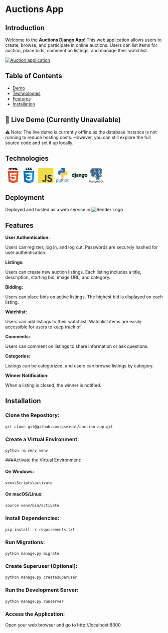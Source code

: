 # Auctions App

## Introduction

Welcome to the **Auctions Django App**! This web application allows users to create, browse, and participate in online auctions. Users can list items for auction, place bids, comment on listings, and manage their watchlist.

<a href="https://auction-app-nr4r.onrender.com/" >
<img src="https://i.postimg.cc/RZF3vqCs/auctions.gif" width="800" alt="Auction application">
</a>

## Table of Contents

- [Demo](#demo)
- [Technologies](#technologies)
- [Features](#features)
- [Installation](#installation)

## 🚀 Live Demo (Currently Unavailable)
⚠️ Note: The live demo is currently offline as the database instance is not running to reduce hosting costs. However, you can still explore the full source code and set it up locally.

## Technologies
<img src="https://raw.githubusercontent.com/devicons/devicon/55609aa5bd817ff167afce0d965585c92040787a/icons/html5/html5-original-wordmark.svg" alt="html5 Logo" width="50" height="50"/><img src="https://raw.githubusercontent.com/devicons/devicon/55609aa5bd817ff167afce0d965585c92040787a/icons/css3/css3-original-wordmark.svg" alt="css3 Logo" width="50" height="50"/>
<img src="https://raw.githubusercontent.com/devicons/devicon/55609aa5bd817ff167afce0d965585c92040787a/icons/javascript/javascript-original.svg" alt="Javascript Logo" width="50" height="50"/>
<img src="https://raw.githubusercontent.com/devicons/devicon/55609aa5bd817ff167afce0d965585c92040787a/icons/python/python-original-wordmark.svg" alt="Python Logo" width="50" height="50"/>
<img src="https://raw.githubusercontent.com/devicons/devicon/55609aa5bd817ff167afce0d965585c92040787a/icons/django/django-plain-wordmark.svg" alt="Django Logo" width="50" height="50"/>
<img src="https://raw.githubusercontent.com/devicons/devicon/55609aa5bd817ff167afce0d965585c92040787a/icons/postgresql/postgresql-original-wordmark.svg" alt="Python Logo" width="50" height="50"/>

## Deployment
Deployed and hosted as a web service in <img src="https://ptimofeev.com/images/render.png" alt="Render Logo" width="125" height="25"/>

## Features
**User Authentication:**

Users can register, log in, and log out.
Passwords are securely hashed for user authentication.

**Listings:**

Users can create new auction listings.
Each listing includes a title, description, starting bid, image URL, and category.

**Bidding:**

Users can place bids on active listings.
The highest bid is displayed on each listing.

**Watchlist:**

Users can add listings to their watchlist.
Watchlist items are easily accessible for users to keep track of.

**Comments:**

Users can comment on listings to share information or ask questions.

**Categories:**

Listings can be categorized, and users can browse listings by category.

**Winner Notification:**

When a listing is closed, the winner is notified.

## Installation
### Clone the Repository:
`git clone git@github.com:gsvidal/auction-app.git`

### Create a Virtual Environment:
`python -m venv venv`

###Activate the Virtual Environment:
#### On Windows:
`venv\Scripts\activate`

#### On macOS/Linux:
`source venv/bin/activate`

### Install Dependencies:
`pip install -r requirements.txt`

### Run Migrations:
`python manage.py migrate`

### Create Superuser (Optional):
`python manage.py createsuperuser`

### Run the Development Server:
`python manage.py runserver`

### Access the Application:
Open your web browser and go to http://localhost:8000
